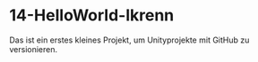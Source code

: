 # 14-HelloWorld-lkrenn

Das ist ein erstes kleines Projekt, um Unityprojekte mit GitHub zu versionieren.
